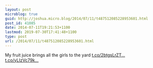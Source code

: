```yaml
---
layout: post
microblog: true
guid: http://joshua.micro.blog/2014/07/11/t487512085228953601.html
post_id: 41085
date: 2014-07-11T19:21:53+1100
lastmod: 2019-07-30T17:41:48+1100
type: post
url: /2014/07/11/t487512085228953601.html
---
```

My fruit juice brings all the girls to the yard [t.co/2btgsLrZT...](http://t.co/2btgsLrZTD) [t.co/yLIzVc79k...](http://t.co/yLIzVc79ko)
